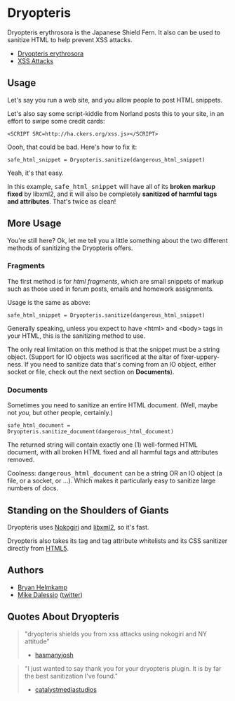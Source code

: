 Dryopteris
==========

Dryopteris erythrosora is the Japanese Shield Fern. It also can be used to sanitize HTML to help prevent XSS attacks.

* [Dryopteris erythrosora](http://en.wikipedia.org/wiki/Dryopteris_erythrosora)
* [XSS Attacks](http://en.wikipedia.org/wiki/Cross-site_scripting)

Usage
-----

Let's say you run a web site, and you allow people to post HTML snippets.

Let's also say some script-kiddie from Norland posts this to your site, in an effort to swipe some credit cards:

    <SCRIPT SRC=http://ha.ckers.org/xss.js></SCRIPT>

Oooh, that could be bad. Here's how to fix it:

    safe_html_snippet = Dryopteris.sanitize(dangerous_html_snippet)

Yeah, it's that easy.

In this example, <tt>safe\_html\_snippet</tt> will have all of its __broken markup fixed__ by libxml2, and it will also be completely __sanitized of harmful tags and attributes__. That's twice as clean!


More Usage
-----

You're still here? Ok, let me tell you a little something about the two different methods of sanitizing the Dryopteris offers.

### Fragments

The first method is for _html fragments_, which are small snippets of markup such as those used in forum posts, emails and homework assignments.

Usage is the same as above:

    safe_html_snippet = Dryopteris.sanitize(dangerous_html_snippet)

Generally speaking, unless you expect to have &lt;html&gt; and &lt;body&gt; tags in your HTML, this is the sanitizing method to use.

The only real limitation on this method is that the snippet must be a string object. (Support for IO objects was sacrificed at the altar of fixer-uppery-ness. If you need to sanitize data that's coming from an IO object, either socket or file, check out the next section on __Documents__).

### Documents

Sometimes you need to sanitize an entire HTML document. (Well, maybe not _you_, but other people, certainly.)

    safe_html_document = Dryopteris.sanitize_document(dangerous_html_document)

The returned string will contain exactly one (1) well-formed HTML document, with all broken HTML fixed and all harmful tags and attributes removed.

Coolness: <tt>dangerous\_html\_document</tt> can be a string OR an IO object (a file, or a socket, or ...). Which makes it particularly easy to sanitize large numbers of docs.


Standing on the Shoulders of Giants
-----

Dryopteris uses [Nokogiri](http://nokogiri.rubyforge.org/) and [libxml2](http://xmlsoft.org/), so it's fast.

Dryopteris also takes its tag and tag attribute whitelists and its CSS sanitizer directly from [HTML5](http://code.google.com/p/html5lib/).


Authors
-----
* [Bryan Helmkamp](http://www.brynary.com/)
* [Mike Dalessio](http://mike.daless.io/) ([twitter](http://twitter.com/flavorjones))


Quotes About Dryopteris
-----

> "dryopteris shields you from xss attacks using nokogiri and NY attitude"
>  - [hasmanyjosh](http://blog.hasmanythrough.com/)

> "I just wanted to say thank you for your dryopteris plugin. It is by far the best sanitization I've found."
>  - [catalystmediastudios](http://github.com/catalystmediastudios)

